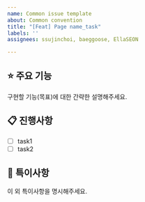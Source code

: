 ```yaml
---
name: Common issue template
about: Common convention
title: "[Feat] Page name_task"
labels: ''
assignees: ssujinchoi, baeggoose, EllaSEON

---
```


## ⭐ 주요 기능

구현할 기능(목표)에 대한 간략한 설명해주세요.

## 📋 진행사항
- [ ] task1
- [ ] task2

## 🚨 특이사항

이 외 특이사항을 명시해주세요.
